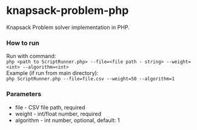 # knapsack-problem-php
Knapsack Problem solver implementation in PHP.

### How to run
Run with command:<br/>
`php <path to ScriptRunner.php> --file=<file path - string> --weight=<int> --algorithm=<int>`<br/>
Example (if run from main directory): <br/>
`php ScriptRunner.php --file=file.csv --weight=50 --algorithm=1`

### Parameters
* file - CSV file path, required
* weight - int/float number, required
* algorithm - int number, optional, default: 1
